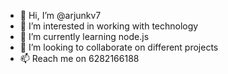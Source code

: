 - 👋 Hi, I’m @arjunkv7
- 👀 I’m interested in working with technology
- 🌱 I’m currently learning node.js
- 💞️ I’m looking to collaborate on different projects
- 📫 Reach me on 6282166188

<!---
arjunkv7/arjunkv7 is a ✨ special ✨ repository because its `README.md` (this file) appears on your GitHub profile.
You can click the Preview link to take a look at your changes.
--->
